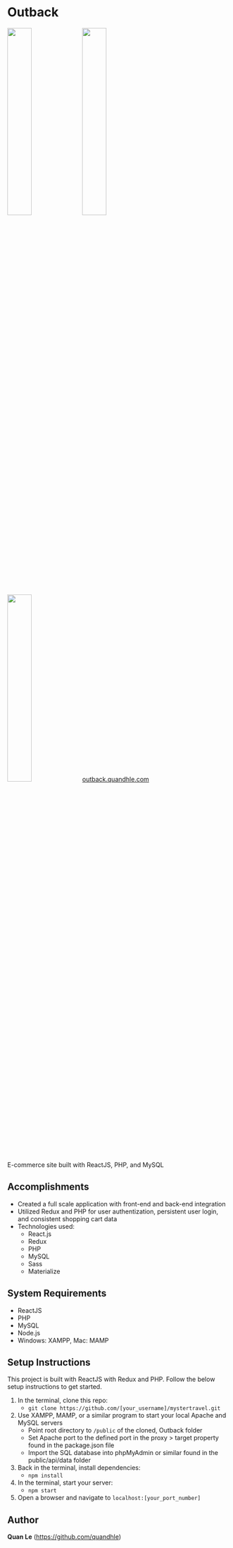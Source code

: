 # Outback
<img src="https://readme-screenshots.s3-us-west-1.amazonaws.com/outback1.png" width="33%" height="auto"> <img src="https://readme-screenshots.s3-us-west-1.amazonaws.com/outback2.png" width="33%" height="auto"> <img src="https://readme-screenshots.s3-us-west-1.amazonaws.com/outback3.png" width="33%" height="auto">
<a href="https://outback.quandhle.com/">outback.quandhle.com</a>
<br>E-commerce site built with ReactJS, PHP, and MySQL

## Accomplishments
- Created a full scale application with front-end and back-end integration
- Utilized Redux and PHP for user authentization, persistent user login, and consistent shopping cart data
- Technologies used:
   - React.js
   - Redux
   - PHP
   - MySQL
   - Sass
   - Materialize
   
## System Requirements
- ReactJS
- PHP
- MySQL
- Node.js
- Windows: XAMPP, Mac: MAMP

## Setup Instructions
This project is built with ReactJS with Redux and PHP. Follow the below setup instructions to get started.
  1. In the terminal, clone this repo:
     - `git clone https://github.com/[your_username]/mystertravel.git`
  2. Use XAMPP, MAMP, or a similar program to start your local Apache and MySQL servers
     - Point root directory to `/public` of the cloned, Outback folder
     - Set Apache port to the defined port in the proxy > target property found in the package.json file
     - Import the SQL database into phpMyAdmin or similar found in the public/api/data folder
  3. Back in the terminal, install dependencies:
     - `npm install`
  5. In the terminal, start your server:
     - `npm start`
  6. Open a browser and navigate to `localhost:[your_port_number]`

## Author
**Quan Le** (https://github.com/quandhle)
